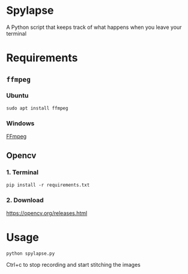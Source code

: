 # Spylapse

A Python script that keeps track of what happens when you leave your terminal

# Requirements

## `ffmpeg`

### Ubuntu

`sudo apt install ffmpeg`

### Windows

[FFmpeg](https://ffmpeg.org/download.html)

## Opencv

### 1. Terminal

`pip install -r requirements.txt`

### 2. Download

https://opencv.org/releases.html

# Usage

`python spylapse.py`

Ctrl+c to stop recording and start stitching the images

